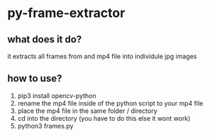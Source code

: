 # py-frame-extractor


## what does it do?
it extracts all frames from and mp4 file into individule jpg images

## how to use?
1. pip3 install opencv-python
2. rename the mp4 file inside of the python script to your mp4 file
3. place the mp4 file in the same folder / directory
4. cd into the directory (you have to do this else it wont work)
5. python3 frames.py
